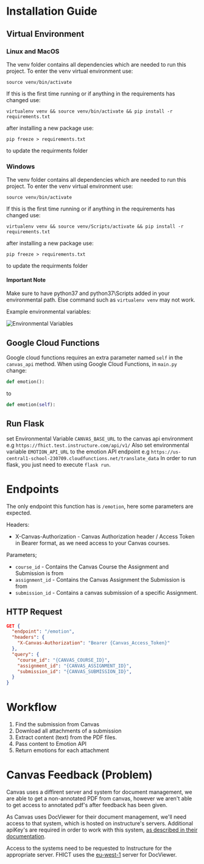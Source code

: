 # Installation Guide
## Virtual Environment
### Linux and MacOS

The venv folder contains all dependencies which are needed to run this project. To enter the venv virtual environment use:

``` source venv/bin/activate ```

If this is the first time running or if anything in the requirements has changed use:

``` virtualenv venv && source venv/bin/activate && pip install -r requirements.txt ```

after installing a new package use: 

``` pip freeze > requirements.txt ```

to update the requirments folder

### Windows
The venv folder contains all dependencies which are needed to run this project. To enter the venv virtual environment use:

``` source venv/bin/activate ```

If this is the first time running or if anything in the requirements has changed use:

``` virtualenv venv && source venv/Scripts/activate && pip install -r requirements.txt ```

after installing a new package use: 

``` pip freeze > requirements.txt ```

to update the requirments folder

#### Important Note
Make sure to have python37 and python37\Scripts added in your environmental path.
Else command such as ```virtualenv venv``` may not work.

Example environmental variables:

![Environmental Variables](https://i.imgur.com/2u3va11.png "Environmental Variables")

## Google Cloud Functions
Google cloud functions requires an extra parameter named `self` in the `canvas_api` method.
When using Google Cloud Functions, in `main.py` change:
```python
def emotion():
```

to

```python
def emotion(self):
```

## Run Flask
set Environmental Variable `CANVAS_BASE_URL` to the canvas api environment e.g `https://fhict.test.instructure.com/api/v1/`
Also set environmental variable `EMOTION_API_URL` to the emotion API endpoint e.g `https://us-central1-school-230709.cloudfunctions.net/translate_data`
In order to run flask, you just need to execute `flask run`.

# Endpoints
The only endpoint this function has is `/emotion`, here some parameters are expected.

Headers:
* X-Canvas-Authorization - Canvas Authorization header / Access Token in Bearer format, as we need access to your Canvas courses.

Parameters;
* `course_id` - Contains the Canvas Course the Assignment and Submission is from
* `assignment_id` - Contains the Canvas Assignment the Submission is from
* `submission_id` - Contains a canvas submission of a specific Assignment.

## HTTP Request
```json
GET { 
  "endpoint": "/emotion",
  "headers": {
    "X-Canvas-Authorization": "Bearer {Canvas_Access_Token}"
  },
  "query": {
    "course_id": "{CANVAS_COURSE_ID}", 
    "assignment_id": "{CANVAS_ASSIGNMENT_ID}", 
    "submission_id": "{CANVAS_SUBMISSION_ID}", 
  }
}
```

# Workflow
1. Find the submission from Canvas
2. Download all attachments of a submission
3. Extract content (text) from the PDF files.
4. Pass content to Emotion API
5. Return emotions for each attachment


# Canvas Feedback (Problem)
Canvas uses a diffirent server and system for document management, we are able to get a non-annotated PDF from canvas, however we aren't able to get access to annotated pdf's after feedback has been given.

As Canvas uses DocViewer for their document management, we'll need access to that system, which is hosted on instructure's servers.
Additional apiKey's are required in order to work with this system, [as described in their documentation](https://canvadocs-lor.instructure.com/docs/docs/keys.html).

Access to the systems need to be requested to Instructure for the appropriate server. 
FHICT uses the [eu-west-1](https://canvadocs-lor.instructure.com/docs/docs/environments.html#production) server for DocViewer.

